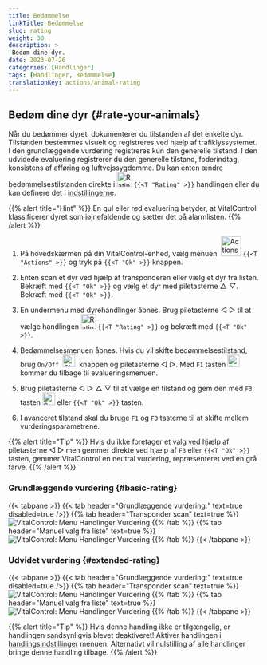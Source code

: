 ```yaml
---
title: Bedømmelse
linkTitle: Bedømmelse
slug: rating
weight: 30
description: >
 Bedøm dine dyr.
date: 2023-07-26
categories: [Handlinger]
tags: [Handlinger, Bedømmelse]
translationKey: actions/animal-rating
---
```


## Bedøm dine dyr {#rate-your-animals}

Når du bedømmer dyret, dokumenterer du tilstanden af det enkelte dyr. Tilstanden bestemmes visuelt og registreres ved hjælp af trafiklyssystemet. I den grundlæggende vurdering registreres kun den generelle tilstand. I den udvidede evaluering registrerer du den generelle tilstand, foderindtag, konsistens af afføring og luftvejssygdomme. Du kan enten ændre bedømmelsestilstanden direkte i <img src="/icons/actions/rating.svg" width="30" align="bottom" alt="Rating" /> `{{<T "Rating" >}}` handlingen eller du kan definere det i [indstillingerne](../../settings/data-acquisition/#mode-of-animal-rating).

{{% alert title="Hint" %}}
En gul eller rød evaluering betyder, at VitalControl klassificerer dyret som iøjnefaldende og sætter det på alarmlisten.
{{% /alert %}}

1. På hovedskærmen på din VitalControl-enhed, vælg menuen &nbsp;<img src="/icons/actions.svg" width="40" align="bottom" alt="Actions" /> `{{<T "Actions" >}}` og tryk på `{{<T "Ok" >}}` knappen.

2. Enten scan et dyr ved hjælp af transponderen eller vælg et dyr fra listen. Bekræft med `{{<T "Ok" >}}` og vælg et dyr med piletasterne △ ▽. Bekræft med `{{<T "Ok" >}}`.

3. En undermenu med dyrehandlinger åbnes. Brug piletasterne ◁ ▷ til at vælge handlingen <img src="/icons/actions/rating.svg" width="30" align="bottom" alt="Rating" /> `{{<T "Rating" >}}` og bekræft med `{{<T "Ok" >}}`.

4. Bedømmelsesmenuen åbnes. Hvis du vil skifte bedømmelsestilstand, brug `On/Off` &nbsp;<img src="/icons/gear.svg" width="25" align="bottom" alt="Chain-of-actions" />&nbsp; knappen og piletasterne ◁ ▷. Med `F1` tasten <img src="/icons/footer/exit.svg" width="24" align="bottom" alt="Back" />&nbsp; kommer du tilbage til evalueringsmenuen.

5. Brug piletasterne ◁ ▷ △ ▽ til at vælge en tilstand og gem den med `F3` tasten <img src="/icons/footer/save.svg" width="25" align="bottom" alt="Save" /> eller `{{<T "Ok" >}}` tasten.


6. I avanceret tilstand skal du bruge `F1` og `F3` tasterne til at skifte mellem vurderingsparametrene.

{{% alert title="Tip" %}}
Hvis du ikke foretager et valg ved hjælp af piletasterne ◁ ▷ men gemmer direkte ved hjælp af `F3` eller `{{<T "Ok" >}}` tasten, gemmer VitalControl en neutral vurdering, repræsenteret ved en grå farve.
{{% /alert %}}

### Grundlæggende vurdering {#basic-rating}

{{< tabpane >}}
{{< tab header="Grundlæggende vurdering:" text=true disabled=true />}}
{{% tab header="Transponder scan" text=true %}}
![VitalControl: Menu Handlinger Vurdering](../images/basicrating-scan.png "Grundlæggende vurdering")
{{% /tab %}}
{{% tab header="Manuel valg fra liste" text=true %}}
![VitalControl: Menu Handlinger Vurdering](../images/basicrating.png "Grundlæggende vurdering")
{{% /tab %}}
{{< /tabpane >}}

### Udvidet vurdering {#extended-rating}

{{< tabpane >}}
{{< tab header="Grundlæggende vurdering:" text=true disabled=true />}}
{{% tab header="Transponder scan" text=true %}}
![VitalControl: Menu Handlinger Vurdering](../images/extendedrating-scan.png "Udvidet vurdering")
{{% /tab %}}
{{% tab header="Manuel valg fra liste" text=true %}}
![VitalControl: Menu Handlinger Vurdering](../images/extendedrating.png "Udvidet vurdering")
{{% /tab %}}
{{< /tabpane >}}

{{% alert title="Tip" %}}
Hvis denne handling ikke er tilgængelig, er handlingen sandsynligvis blevet deaktiveret! Aktivér handlingen i [handlingsindstillinger](../setting/) menuen. Alternativt vil nulstilling af alle handlinger bringe denne handling tilbage.
{{% /alert %}}
